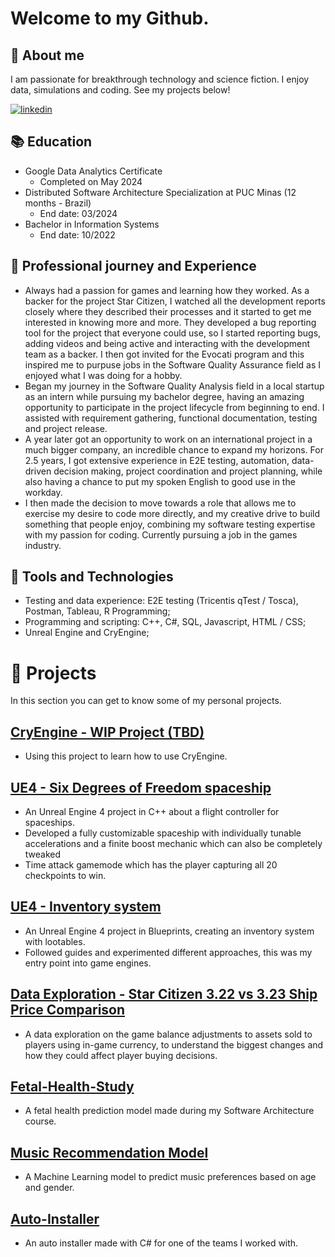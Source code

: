 
# Welcome to my Github.
## 🚀 About me
I am passionate for breakthrough technology and science fiction. I enjoy data, simulations and coding. See my projects below!

[![linkedin](https://img.shields.io/badge/linkedin-0A66C2?style=for-the-badge&logo=linkedin&logoColor=white)](https://www.linkedin.com/in/matheus-perches/)

## 📚 Education
- Google Data Analytics Certificate
    - Completed on May 2024
- Distributed Software Architecture Specialization at PUC Minas (12 months - Brazil)
    - End date: 03/2024
- Bachelor in Information Systems
    - End date: 10/2022

 ## 🔮 **Professional journey and Experience**
 - Always had a passion for games and learning how they worked. As a backer for the project Star Citizen, I watched all the development reports closely where they described their processes and it started to get me interested in knowing more and more. They developed a bug reporting tool for the project that everyone could use, so I started reporting bugs, adding videos and being active and interacting with the development team as a backer. I then got invited for the Evocati program and this inspired me to purpuse jobs in the Software Quality Assurance field as I enjoyed what I was doing for a hobby.
- Began my journey in the Software Quality Analysis field in a local startup as an intern while pursuing my bachelor degree, having an amazing opportunity to participate in the project lifecycle from beginning to end. I assisted with requirement gathering, functional documentation, testing and project release.
- A year later got an opportunity to work on an international project in a much bigger company, an incredible chance to expand my horizons. For 2.5 years, I got extensive experience in E2E testing, automation, data-driven decision making, project coordination and project planning, while also having a chance to put my spoken English to good use in the workday.
- I then made the decision to move towards a role that allows me to exercise my desire to code more directly, and my creative drive to build something that people enjoy, combining my software testing expertise with my passion for coding. Currently pursuing a job in the games industry.

## 🧪 **Tools and Technologies**
- Testing and data experience: E2E testing (Tricentis qTest / Tosca), Postman, Tableau, R Programming;
- Programming and scripting: C++, C#, SQL, Javascript, HTML / CSS;
- Unreal Engine and CryEngine;

# 📝 Projects
 In this section you can get to know some of my personal projects.

## [CryEngine - WIP Project (TBD)](https://github.com/matheusperches/cryprototype)
- Using this project to learn how to use CryEngine.
 
## [UE4 - Six Degrees of Freedom spaceship](https://github.com/matheusperches/PlaygroundProj)
- An Unreal Engine 4 project in C++ about a flight controller for spaceships.
- Developed a fully customizable spaceship with individually tunable accelerations and a finite boost mechanic which can also be completely tweaked
- Time attack gamemode which has the player capturing all 20 checkpoints to win.

## [UE4 - Inventory system](https://github.com/matheusperches/UE4-Inventory-Blueprints)

- An Unreal Engine 4 project in Blueprints, creating an inventory system with lootables.
- Followed guides and experimented different approaches, this was my entry point into game engines. 

## [Data Exploration - Star Citizen 3.22 vs 3.23 Ship Price Comparison](https://github.com/matheusperches/sc_ship_prices_322_323)
 - A data exploration on the game balance adjustments to assets sold to players using in-game currency, to understand the  biggest changes and how they could affect player buying decisions.

## [Fetal-Health-Study](https://github.com/matheusperches/Fetal-health-study)
- A fetal health prediction model made during my Software Architecture course.

## [Music Recommendation Model](https://github.com/matheusperches/MusicRecommendation)

- A Machine Learning model to predict music preferences based on age and gender.

## [Auto-Installer](https://github.com/matheusperches/Auto-Installer)

- An auto installer made with C# for one of the teams I worked with.
